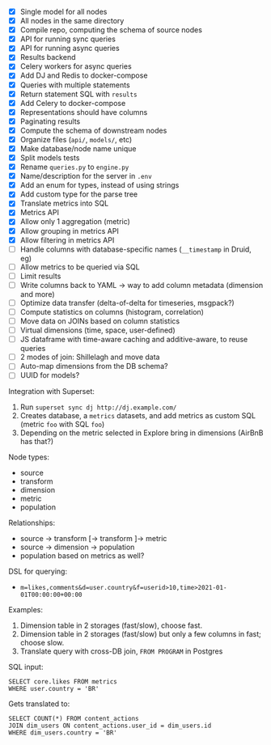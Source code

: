 - [X] Single model for all nodes
- [X] All nodes in the same directory
- [X] Compile repo, computing the schema of source nodes
- [X] API for running sync queries
- [X] API for running async queries
- [X] Results backend
- [X] Celery workers for async queries
- [X] Add DJ and Redis to docker-compose
- [X] Queries with multiple statements
- [X] Return statement SQL with `results`
- [X] Add Celery to docker-compose
- [X] Representations should have columns
- [X] Paginating results
- [X] Compute the schema of downstream nodes
- [X] Organize files (`api/`, `models/`, etc)
- [X] Make database/node name unique
- [X] Split models tests
- [X] Rename `queries.py` to `engine.py`
- [X] Name/description for the server in `.env`
- [X] Add an enum for types, instead of using strings
- [X] Add custom type for the parse tree
- [X] Translate metrics into SQL
- [X] Metrics API
- [X] Allow only 1 aggregation (metric)
- [X] Allow grouping in metrics API
- [X] Allow filtering in metrics API
- [ ] Handle columns with database-specific names (`__timestamp` in Druid, eg)
- [ ] Allow metrics to be queried via SQL
- [ ] Limit results
- [ ] Write columns back to YAML -> way to add column metadata (dimension and more)
- [ ] Optimize data transfer (delta-of-delta for timeseries, msgpack?)
- [ ] Compute statistics on columns (histogram, correlation)
- [ ] Move data on JOINs based on column statistics
- [ ] Virtual dimensions (time, space, user-defined)
- [ ] JS dataframe with time-aware caching and additive-aware, to reuse queries
- [ ] 2 modes of join: Shillelagh and move data
- [ ] Auto-map dimensions from the DB schema?
- [ ] UUID for models?

Integration with Superset:

1. Run `superset sync dj http://dj.example.com/`
2. Creates database, a `metrics` datasets, and add metrics as custom SQL (metric `foo` with SQL `foo`)
3. Depending on the metric selected in Explore bring in dimensions (AirBnB has that?)

Node types:

- source
- transform
- dimension
- metric
- population

Relationships:

- source -> transform [-> transform ]-> metric
- source -> dimension -> population
- population based on metrics as well?

DSL for querying:

- `m=likes,comments&d=user.country&f=userid>10,time>2021-01-01T00:00:00+00:00`

Examples:

1. Dimension table in 2 storages (fast/slow), choose fast.
2. Dimension table in 2 storages (fast/slow) but only a few columns in fast; choose slow.
3. Translate query with cross-DB join, `FROM PROGRAM` in Postgres

SQL input:

```
SELECT core.likes FROM metrics
WHERE user.country = 'BR'
```

Gets translated to:

```
SELECT COUNT(*) FROM content_actions
JOIN dim_users ON content_actions.user_id = dim_users.id
WHERE dim_users.country = 'BR'
```
